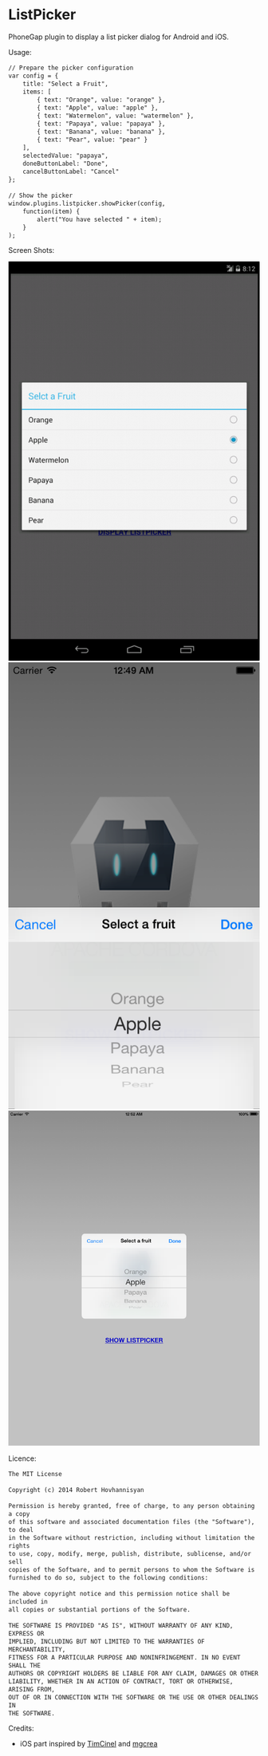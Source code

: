 ListPicker
=============

PhoneGap plugin to display a list picker dialog for Android and iOS.

Usage:

    // Prepare the picker configuration
    var config = {
        title: "Select a Fruit", 
        items: [
            { text: "Orange", value: "orange" },
            { text: "Apple", value: "apple" },
            { text: "Watermelon", value: "watermelon" },
            { text: "Papaya", value: "papaya" },
            { text: "Banana", value: "banana" },
            { text: "Pear", value: "pear" }         
        ],
        selectedValue: "papaya",
        doneButtonLabel: "Done",
        cancelButtonLabel: "Cancel"
    };
    
    // Show the picker
    window.plugins.listpicker.showPicker(config, 
        function(item) { 
            alert("You have selected " + item);
        }
    );

Screen Shots: 

![ListPickerAndroid](screenshots/android.png "ListPickerAndroid")
![ListPickeriPhone](screenshots/iphone.png "ListPickeriPhone")
![ListPickeriPad](screenshots/ipad.png "ListPickeriPad")

Licence:

    The MIT License

    Copyright (c) 2014 Robert Hovhannisyan

    Permission is hereby granted, free of charge, to any person obtaining a copy
    of this software and associated documentation files (the "Software"), to deal
    in the Software without restriction, including without limitation the rights
    to use, copy, modify, merge, publish, distribute, sublicense, and/or sell
    copies of the Software, and to permit persons to whom the Software is
    furnished to do so, subject to the following conditions:

    The above copyright notice and this permission notice shall be included in
    all copies or substantial portions of the Software.

    THE SOFTWARE IS PROVIDED "AS IS", WITHOUT WARRANTY OF ANY KIND, EXPRESS OR
    IMPLIED, INCLUDING BUT NOT LIMITED TO THE WARRANTIES OF MERCHANTABILITY,
    FITNESS FOR A PARTICULAR PURPOSE AND NONINFRINGEMENT. IN NO EVENT SHALL THE
    AUTHORS OR COPYRIGHT HOLDERS BE LIABLE FOR ANY CLAIM, DAMAGES OR OTHER
    LIABILITY, WHETHER IN AN ACTION OF CONTRACT, TORT OR OTHERWISE, ARISING FROM,
    OUT OF OR IN CONNECTION WITH THE SOFTWARE OR THE USE OR OTHER DEALINGS IN
    THE SOFTWARE.

Credits:

* iOS part inspired by [TimCinel](https://github.com/TimCinel/ActionSheetPicker) and [mgcrea](https://github.com/mgcrea/cordova-pickerview)
